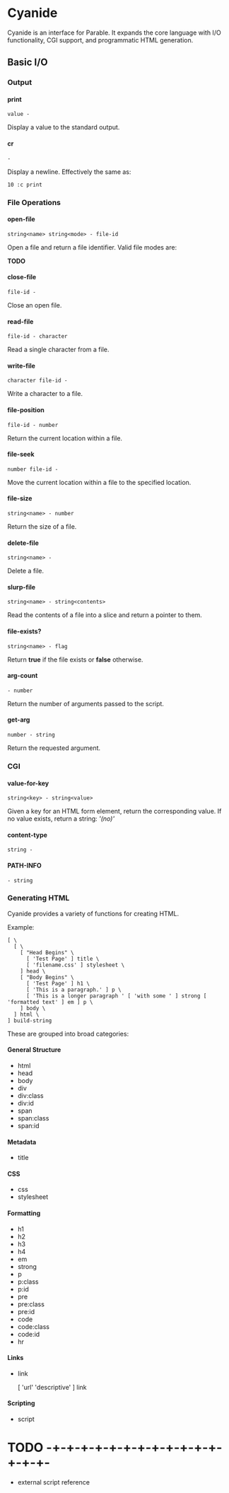 # Cyanide

Cyanide is an interface for Parable. It expands the core language with I/O functionality, CGI support, and programmatic HTML generation.

## Basic I/O

### Output

#### print

    value -

Display a value to the standard output.

#### cr

    -

Display a newline. Effectively the same as:

    10 :c print

### File Operations

#### open-file

    string<name> string<mode> - file-id

Open a file and return a file identifier. Valid file modes are:

**TODO**

#### close-file

    file-id -

Close an open file.

#### read-file

    file-id - character
    
Read a single character from a file.

#### write-file

    character file-id -

Write a character to a file.

#### file-position

    file-id - number

Return the current location within a file.

#### file-seek

    number file-id -

Move the current location within a file to the specified location.

#### file-size

    string<name> - number

Return the size of a file.

#### delete-file

    string<name> -

Delete a file.

#### slurp-file

    string<name> - string<contents>

Read the contents of a file into a slice and return a pointer to them.

#### file-exists?

    string<name> - flag

Return **true** if the file exists or **false** otherwise.

#### arg-count

    - number

Return the number of arguments passed to the script.

#### get-arg

    number - string

Return the requested argument.

### CGI

#### value-for-key

    string<key> - string<value>

Given a key for an HTML form element, return the corresponding value. If no value exists, return a string: *'(no)'*

#### content-type

    string -

#### PATH-INFO

    - string

### Generating HTML

Cyanide provides a variety of functions for creating HTML.

Example:

    [ \
      [ \
        [ "Head Begins" \
          [ 'Test Page' ] title \
          [ 'filename.css' ] stylesheet \
        ] head \
        [ "Body Begins" \
          [ 'Test Page' ] h1 \
          [ 'This is a paragraph.' ] p \
          [ 'This is a longer paragraph ' [ 'with some ' ] strong [ 'formatted text' ] em ] p \
        ] body \
      ] html \
    ] build-string

These are grouped into broad categories:

#### General Structure

* html
* head
* body
* div
* div:class
* div:id
* span
* span:class
* span:id

#### Metadata

* title

#### CSS

* css
* stylesheet

#### Formatting

* h1
* h2
* h3
* h4
* em
* strong
* p
* p:class
* p:id
* pre
* pre:class
* pre:id
* code
* code:class
* code:id
* hr

#### Links

* link

    [ 'url'  'descriptive' ] link

#### Scripting

* script

# TODO -+-+-+-+-+-+-+-+-+-+-+-+-+-+-+-

* external script reference
